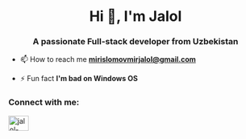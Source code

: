 <h1 align="center">Hi 👋, I'm Jalol</h1>
<h3 align="center">A passionate Full-stack developer from Uzbekistan</h3>

- 📫 How to reach me **mirislomovmirjalol@gmail.com**

- ⚡ Fun fact **I'm bad on Windows OS**

<h3 align="left">Connect with me:</h3>
<p align="left">
<a href="https://linkedin.com/in/jalol-mirislomov-5b235a1a5" target="blank"><img align="center" src="https://raw.githubusercontent.com/rahuldkjain/github-profile-readme-generator/master/src/images/icons/Social/linked-in-alt.svg" alt="jalol-mirislomov-5b235a1a5" height="30" width="40" /></a>
</p>

